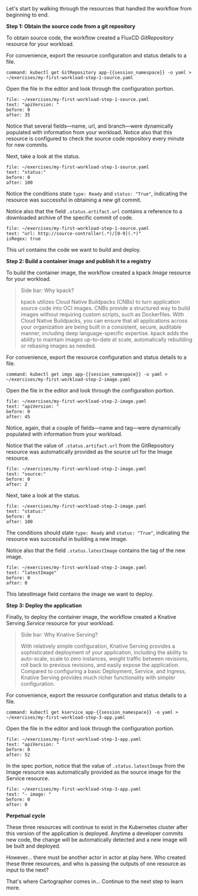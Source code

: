 Let's start by walking through the resources that handled the workflow from beginning to end.

**Step 1: Obtain the source code from a git repository**

To obtain source code, the workflow created a FluxCD _GitRepository_ resource for your workload.

For convenience, export the resource configuration and status details to a file.
```terminal:execute
command: kubectl get GitRepository app-{{session_namespace}} -o yaml > ~/exercises/my-first-workload-step-1-source.yaml
```

Open the file in the editor and look through the configuration portion.
```editor:select-matching-text
file: ~/exercises/my-first-workload-step-1-source.yaml
text: "apiVersion: "
before: 0
after: 35
```

Notice that several fields—name, url, and branch—were dynamically populated with information from your workload.
Notice also that this resource is configured to check the source code repository every minute for new commits.

Next, take a look at the status.
```editor:select-matching-text
file: ~/exercises/my-first-workload-step-1-source.yaml
text: "status:"
before: 0
after: 100
```

Notice the conditions state `type: Ready` and `status: "True"`, indicating the resource was successful in obtaining a new git commit.

Notice also that the field `.status.artifact.url` contains a reference to a downloaded archive of the specific commit of code.
```editor:select-matching-text
file: ~/exercises/my-first-workload-step-1-source.yaml
text: "url: http://source-controller(.*)/[0-9](.*)"
isRegex: true
```

This url contains the code we want to build and deploy.

**Step 2: Build a container image and publish it to a registry**

To build the container image, the workflow created a kpack _Image_ resource for your workload.

> Side bar: Why kpack?
>
> kpack utilizes Cloud Native Buildpacks (CNBs) to turn application source code into OCI images. CNBs provide a structured way to build images without requiring custom scripts, such as Dockerfiles. With Cloud Native Buildpacks, you can ensure that all applications across your organization are being built in a consistent, secure, auditable manner, including deep language-specific expertise. kpack adds the ability to maintain images up-to-date at scale, automatically rebuilding or rebasing images as needed.

For convenience, export the resource configuration and status details to a file.
```terminal:execute
command: kubectl get imgs app-{{session_namespace}} -o yaml > ~/exercises/my-first-workload-step-2-image.yaml
```

Open the file in the editor and look through the configuration portion.
```editor:open-file
file: ~/exercises/my-first-workload-step-2-image.yaml
text: "apiVersion: "
before: 0
after: 45
```

Notice, again, that a couple of fields—name and tag—were dynamically populated with information from your workload.

Notice that the value of `.status.artifact.url` from the GitRepository resource was automatically provided as the source url for the Image resource.
```editor:select-matching-text
file: ~/exercises/my-first-workload-step-2-image.yaml
text: "source:"
before: 0
after: 2
```

Next, take a look at the status.
```editor:select-matching-text
file: ~/exercises/my-first-workload-step-2-image.yaml
text: "status:"
before: 0
after: 100
```

The conditions should state `type: Ready` and `status: "True"`, indicating the resource was successful in building a new image.

Notice also that the field `.status.latestImage` contains the tag of the new image.
```editor:select-matching-text
file: ~/exercises/my-first-workload-step-2-image.yaml
text: "latestImage"
before: 0
after: 0
```

This latestImage field contains the image we want to deploy.

**Step 3: Deploy the application**

Finally, to deploy the container image, the workflow created a Knative Serving _Service_ resource for your workload.

> Side bar: Why Knative Serving?
> 
> With relatively simple configuration, Knative Serving provides a sophisticated deployment of your application, including the ability to auto-scale, scale to zero instances, weight traffic between revisions, roll back to previous revisions, and easily expose the application.
Compared to configuring a basic Deployment, Service, and Ingress, Knative Serving provides much richer functionality with simpler configuration.

For convenience, export the resource configuration and status details to a file.
```terminal:execute
command: kubectl get kservice app-{{session_namespace}} -o yaml > ~/exercises/my-first-workload-step-3-app.yaml
```

Open the file in the editor and look through the configuration portion.
```editor:open-file
file: ~/exercises/my-first-workload-step-3-app.yaml
text: "apiVersion: "
before: 0
after: 52
```

In the spec portion, notice that the value of `.status.latestImage` from the Image resource was automatically provided as the source image for the Service resource.
```editor:select-matching-text
file: ~/exercises/my-first-workload-step-3-app.yaml
text: "- image: "
before: 0
after: 0
```

**Perpetual cycle**

These three resources will continue to exist in the Kubernetes cluster after this version of the application is deployed.
Anytime a developer commits new code, the change will be automatically detected and a new image will be built and deployed.

However... there must be another actor in actor at play here. Who created these three resources, and who is passing the outputs of one resource as input to the next?

That's where Cartographer comes in...
Continue to the next step to learn more.
